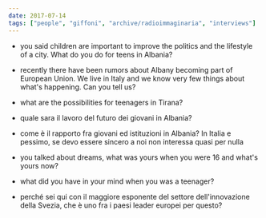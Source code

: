 ```yaml
---
date: 2017-07-14
tags: ["people", "giffoni", "archive/radioimmaginaria", "interviews"]
---
```

- you said children are important to improve the politics and the lifestyle of a city. What do you do for teens in Albania?

- recently there have been rumors about Albany becoming part of European Union. We live in Italy and we know very few things about what's happening. Can you tell us?

- what are the possibilities for teenagers in Tirana?

- quale sara il lavoro del futuro dei giovani in Albania?

- come è il rapporto fra giovani ed istituzioni in Albania? In Italia e pessimo, se devo essere sincero a noi non interessa quasi per nulla

- you talked about dreams, what was yours when you were 16 and what's yours now?

- what did you have in your mind when you was a teenager?

- perché sei qui con il maggiore esponente del settore dell'innovazione della Svezia, che è uno fra i paesi leader europei per questo?
